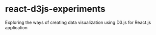 # react-d3js-experiments
Exploring the ways of creating data visualization using D3.js for React.js application
